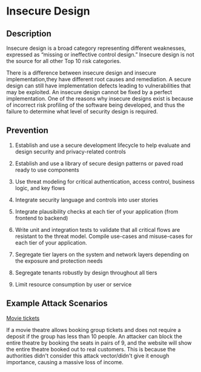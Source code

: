 # Insecure Design 

## Description

Insecure design is a broad category representing different weaknesses, expressed as “missing or ineffective control design.” Insecure design is not the source for all other Top 10 risk categories. 

There is a difference between insecure design and insecure implementation,they have different root causes and remediation. A secure design can still have implementation defects leading to vulnerabilities that may be exploited. An insecure design cannot be fixed by a perfect implementation. One of the reasons why insecure designs exist is because of incorrect risk profiling of the software being developed, and thus the failure to determine what level of security design is required.

## Prevention

1. Establish and use a secure development lifecycle to help evaluate and design security and privacy-related controls

2. Establish and use a library of secure design patterns or paved road ready to use components

3. Use threat modeling for critical authentication, access control, business logic, and key flows

4. Integrate security language and controls into user stories

5. Integrate plausibility checks at each tier of your application (from frontend to backend)

6. Write unit and integration tests to validate that all critical flows are resistant to the threat model. Compile use-cases and misuse-cases for each tier of your application.

7. Segregate tier layers on the system and network layers depending on the exposure and protection needs

8. Segregate tenants robustly by design throughout all tiers

9. Limit resource consumption by user or service

## Example Attack Scenarios

<ins>Movie tickets</ins>

If a movie theatre allows booking group tickets and does not require a deposit if the group has less than 10 people. An attacker can block the entire theatre by booking the seats in pairs of 9, and the website will show the entire theatre booked out to real customers. This is because the authorities didn't consider this attack vector/didn't give it enough importance, causing a massive loss of income. 

